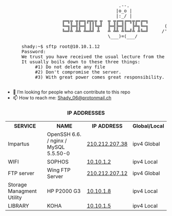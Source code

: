 <pre>

									      .--.
									     |o_o |
									     |:_/ |
				     ╔═╗╦ ╦╔═╗╔╦╗╦ ╦  ╦ ╦╔═╗╔═╗╦╔═╔═╗       //   \ \
				     ╚═╗╠═╣╠═╣ ║║╚╦╝  ╠═╣╠═╣║  ╠╩╗╚═╗      (|     | )
				     ╚═╝╩ ╩╩ ╩═╩╝ ╩   ╩ ╩╩ ╩╚═╝╩ ╩╚═╝     /'\_   _/`\
									  \___)=(___/
									  
	  shady:~$ sftp root@10.10.1.12                                                                     
	  Password:                                                                                          
	  We trust you have received the usual lecture from the local System Administrator.                  
	  It usually boils down to these three things:                                                       
		   #1) Do not delete any file                                                                
		   #2) Don't compromise the server.               
		   #3) With great power comes great responsibility.                                          

</pre>

- 🤔 I’m looking for people who can contribute to this repo
- 📫 How to reach me: Shady_06@protonmail.ch

<!-- ###CONNECT TO THE NETWORK BEFORE ACCESSING THE FTP SERVER, LOGIN TO SOPHOS DOESN'T MATTER JUST BE CONNECTED TO THE NETWORK -->
<!--
## IP ADDRESSES
| SERVICE | NAME | IP ADDRESS |
| ------------ | ------------ | ------------ |
| WIFI | SOPHOS | [10.10.1.2](https://10.10.1.2:8090/httpclient.html "10.10.1.2")|
| FTP server | Wing FTP Server | [210.212.207.12](http://210.212.207.12/login.html "210.212.207.12") |
| LIBRARY | KOHA | [10.10.1.5](http://10.10.1.5/inout/login.php "10.10.1.5") |
| Storage Managment Utility | HP P2000 G3 | [10.10.1.8](http://10.10.1.8 "10.10.1.8") |
| Impartus | OpenSSH 6.6.1 / nginx / MySQL 5.5.50-0 | [210.212.207.38](http://210.212.207.38/login/#/ "210.212.207.38") |
-->

<strong><h3 align="center" >IP ADDRESSES</h3></strong>

<div align="center">
<table>
	<tr>
		<th> SERVICE </th>
		<th> NAME </th>
		<th> IP ADDRESS </th>
		<th> Global/Local </th>
	</tr>
	<tr>
		<td> Impartus </td>
		<td>OpenSSH 6.6. / nginx / MySQL 5.5.50-0</td>
		<td><a href="http://210.212.207.38/login/#/">210.212.207.38</a></td>
		<td>ipv4 Global</td>
	</tr>
	<tr>
		<td> WIFI </td>
		<td> SOPHOS </td>
		<td><a href="http://10.10.1.2"> 10.10.1.2 </a></td>
		<td>ipv4 Local</td>
	</tr>
	<tr>
		<td> FTP server </td>
		<td> Wing FTP Server </td>
		<td><a href="http://210.212.207.12/login.html"> 210.212.207.12 </a></td>
		<td>ipv4 Global</td>
	</tr>
	<tr>
		<td> Storage Managment Utility </td>
		<td> HP P2000 G3 </td>
		<td><a href="http://10.10.1.8">10.10.1.8</a></td>
		<td>ipv4 Local</td>
	</tr>
	<tr>
		<td> LIBRARY </td>
		<td> KOHA </td>
		<td><a href="http://10.10.1.5/inout/login.php"> 10.10.1.5 </a></td>
		<td>ipv4 Local</td>
	</tr>
</table>
<div>
